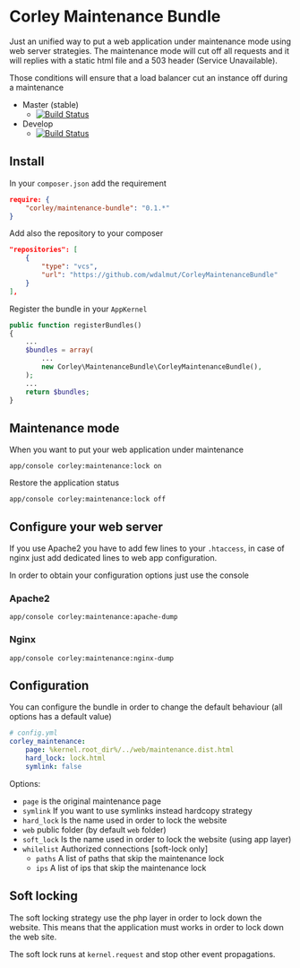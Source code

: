# Corley Maintenance Bundle

Just an unified way to put a web application under maintenance mode using web server strategies. The maintenance
mode will cut off all requests and it will replies with a static html file and a 503 header (Service Unavailable).

Those conditions will ensure that a load balancer cut an instance off during a maintenance

  * Master (stable)
    * [![Build Status](https://travis-ci.org/wdalmut/CorleyMaintenanceBundle.svg?branch=master)](https://travis-ci.org/wdalmut/CorleyMaintenanceBundle)
  * Develop
    * [![Build Status](https://travis-ci.org/wdalmut/CorleyMaintenanceBundle.svg?branch=develop)](https://travis-ci.org/wdalmut/CorleyMaintenanceBundle)

## Install

In your `composer.json` add the requirement

```json
require: {
    "corley/maintenance-bundle": "0.1.*"
}
```

Add also the repository to your composer

```json
"repositories": [
    {
        "type": "vcs",
        "url": "https://github.com/wdalmut/CorleyMaintenanceBundle"
    }
],
```

Register the bundle in your `AppKernel`

```php
public function registerBundles()
{
    ...
    $bundles = array(
        ...
        new Corley\MaintenanceBundle\CorleyMaintenanceBundle(),
    );
    ...
    return $bundles;
}
```

## Maintenance mode

When you want to put your web application under maintenance

```shell
app/console corley:maintenance:lock on
```

Restore the application status

```shell
app/console corley:maintenance:lock off
```

## Configure your web server

If you use Apache2 you have to add few lines to your `.htaccess`, in case of nginx just add dedicated
lines to web app configuration.

In order to obtain your configuration options just use the console

### Apache2

```shell
app/console corley:maintenance:apache-dump
```
### Nginx

```shell
app/console corley:maintenance:nginx-dump
```

## Configuration

You can configure the bundle in order to change the default behaviour (all options has a default value)

```yml
# config.yml
corley_maintenance:
    page: %kernel.root_dir%/../web/maintenance.dist.html
    hard_lock: lock.html
    symlink: false
```

Options:

* `page` is the original maintenance page
* `symlink` If you want to use symlinks instead hardcopy strategy
* `hard_lock` Is the name used in order to lock the website
* `web` public folder (by default `web` folder)
* `soft_lock` Is the name used in order to lock the website (using app layer)
* `whilelist` Authorized connections [soft-lock only]
  * `paths` A list of paths that skip the maintenance lock
  * `ips` A list of ips that skip the maintenance lock


## Soft locking
The soft locking strategy use the php layer in order to lock down the website. This means that the
application must works in order to lock down the web site.

The soft lock runs at `kernel.request` and stop other event propagations.

